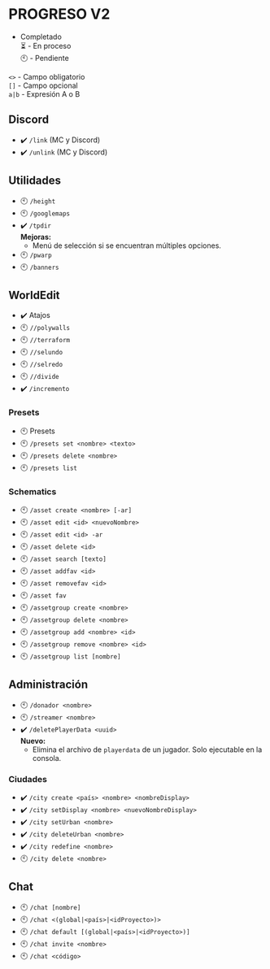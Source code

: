 # PROGRESO V2
- Completado  
⏳ - En proceso  
🕙 - Pendiente  
  
`<>` - Campo obligatorio  
`[]` - Campo opcional  
`a|b` - Expresión A o B
## Discord
* ✔️ `/link` (MC y Discord)
* ✔️ `/unlink` (MC y Discord)
## Utilidades
* 🕙 `/height`
* 🕙 `/googlemaps`
* ✔️ `/tpdir`  
**Mejoras:**
  * Menú de selección si se encuentran múltiples opciones.
* 🕙 `/pwarp`
* 🕙 `/banners`
## WorldEdit
* ✔️ Atajos
* 🕙 `//polywalls`
* 🕙 `//terraform`
* 🕙 `//selundo`
* 🕙 `//selredo`
* 🕙 `//divide`
* ✔️ `/incremento` 
### Presets
* 🕙 Presets 
* 🕙 `/presets set <nombre> <texto>`
* 🕙 `/presets delete <nombre>`
* 🕙 `/presets list`
### Schematics
* 🕙 `/asset create <nombre> [-ar]`
* 🕙 `/asset edit <id> <nuevoNombre>`
* 🕙 `/asset edit <id> -ar`
* 🕙 `/asset delete <id>`
* 🕙 `/asset search [texto]`
* 🕙 `/asset addfav <id>`
* 🕙 `/asset removefav <id>`
* 🕙 `/asset fav`
* 🕙 `/assetgroup create <nombre>`
* 🕙 `/assetgroup delete <nombre>`
* 🕙 `/assetgroup add <nombre> <id>`
* 🕙 `/assetgroup remove <nombre> <id>`
* 🕙 `/assetgroup list [nombre]`
## Administración
* 🕙 `/donador <nombre>`
* 🕙 `/streamer <nombre>`
* ✔️ `/deletePlayerData <uuid>`  
**Nuevo:**
  * Elimina el archivo de `playerdata` de un jugador. Solo ejecutable en la consola.
### Ciudades
* ✔️ `/city create <país> <nombre> <nombreDisplay>`
* ✔️ `/city setDisplay <nombre> <nuevoNombreDisplay>`
* ✔️ `/city setUrban <nombre>`
* ✔️ `/city deleteUrban <nombre>`
* ✔️ `/city redefine <nombre>`
* 🕙 `/city delete <nombre>`
## Chat
* 🕙 `/chat [nombre]`
* 🕙 `/chat <(global|<país>|<idProyecto>)>`
* 🕙 `/chat default [(global|<país>|<idProyecto>)]`
* 🕙 `/chat invite <nombre>`
* 🕙 `/chat <código>`

